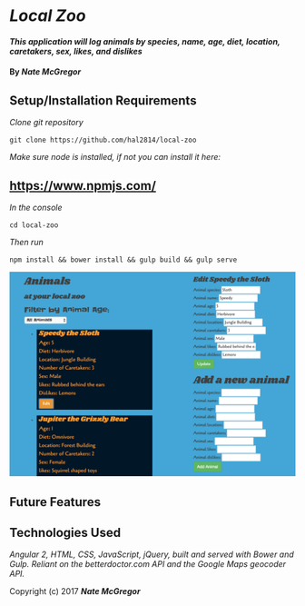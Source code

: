 # _Local Zoo_

#### _This application will log animals by species, name, age, diet, location, caretakers, sex, likes, and dislikes_

#### By _**Nate McGregor**_

## Setup/Installation Requirements

_Clone git repository_
```
git clone https://github.com/hal2814/local-zoo
```
_Make sure node is installed, if not you can install it here:_

https://www.npmjs.com/
----------------------

_In the console_
```
cd local-zoo
```
_Then run_
```
npm install && bower install && gulp build && gulp serve
```

![alt text](img/screen.png)

## Future Features

## Technologies Used
_Angular 2, HTML, CSS, JavaScript, jQuery, built and served with Bower and Gulp. Reliant on the betterdoctor.com API and the Google Maps geocoder API._

Copyright (c) 2017 **_Nate McGregor_**
